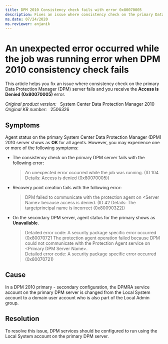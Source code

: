 ```yaml
---
title: DPM 2010 Consistency check fails with error 0x80070005
description: Fixes an issue where consistency check on the primary Data Protection Manager server fails and you receive the Access Denied (0x80070005) error.
ms.date: 07/24/2020
ms.reviewer: anjanik
---
```

# An unexpected error occurred while the job was running error when DPM 2010 consistency check fails

This article helps you fix an issue where consistency check on the primary Data Protection Manager (DPM) server fails and you receive the **Access is Denied (0x80070005)** error.

_Original product version:_ &nbsp; System Center Data Protection Manager 2010  
_Original KB number:_ &nbsp; 2506326

## Symptoms

Agent status on the primary System Center Data Protection Manager (DPM) 2010 server shows as **OK** for all agents. However, you may experience one or more of the following symptoms:

- The consistency check on the primary DPM server fails with the following error:

  > An unexpected error occurred while the job was running. (ID 104 Details: Access is denied (0x80070005))

- Recovery point creation fails with the following error:

   > DPM failed to communicate with the protection agent on \<Server Name> because access is denied. (ID 42 Details: The targetprincipal name is incorrect (0x80090322))

- On the secondary DPM server, agent status for the primary shows as **Unavailable**.

    > Detailed error code: A security package specific error occurred (0x80070721
    The protection agent operation failed because DPM could not communicate with the Protection Agent service on \<Primary DPM Server Name>.  
    > Detailed error code: A security package specific error occurred (0x80070721)

## Cause

In a DPM 2010 primary - secondary configuration, the DPMRA service account on the primary DPM server is changed from the Local System account to a domain user account who is also part of the Local Admin group.

## Resolution

To resolve this issue, DPM services should be configured to run using the Local System account on the primary DPM server.
